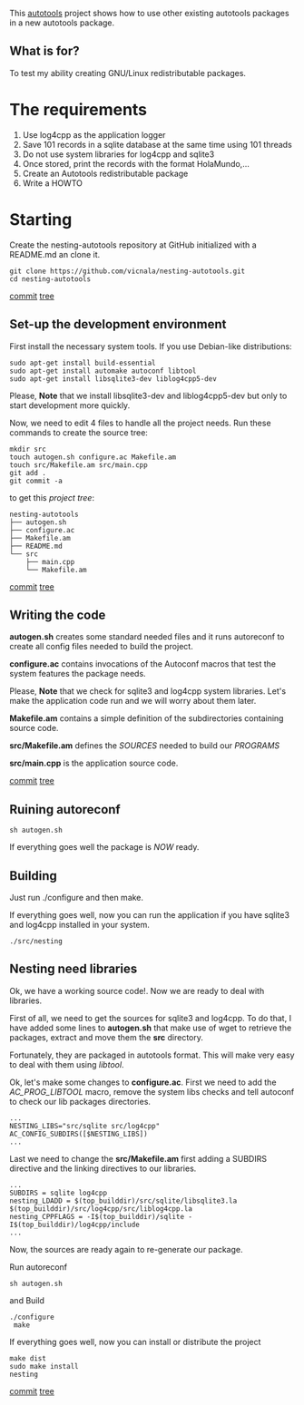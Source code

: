 This [autotools](http://www.gnu.org/savannah-checkouts/gnu/automake/manual/html_node/index.html) project shows how to use other existing autotools packages in a new autotools package.

## What is for?

To test my ability creating GNU/Linux redistributable packages.

# The requirements

 1. Use log4cpp as the application logger
 2. Save 101 records in a sqlite database at the same time using 101 threads
 3. Do not use system libraries for log4cpp and sqlite3
 4. Once stored, print the records with the format
     <xml><inicio indice=numIndice>HolaMundo</inicio>,...</xml>
 5. Create an Autotools redistributable package
 6. Write a HOWTO

# Starting

Create the nesting-autotools repository at GitHub initialized with a README.md an clone it.

    git clone https://github.com/vicnala/nesting-autotools.git
    cd nesting-autotools

[commit]()
[tree]()

## Set-up the development environment

First install the necessary system tools. If you use Debian-like distributions:

    sudo apt-get install build-essential
    sudo apt-get install automake autoconf libtool
    sudo apt-get install libsqlite3-dev liblog4cpp5-dev

Please, __Note__ that we install libsqlite3-dev and liblog4cpp5-dev but only to start development more quickly.

Now, we need to edit 4 files to handle all the project needs. Run these commands to create the source tree:

    mkdir src
    touch autogen.sh configure.ac Makefile.am
    touch src/Makefile.am src/main.cpp
    git add .
    git commit -a

to get this _project tree_:

    nesting-autotools
    ├── autogen.sh
    ├── configure.ac
    ├── Makefile.am
    ├── README.md
    └── src
        ├── main.cpp
        └── Makefile.am

[commit]()
[tree]()

## Writing the code

__autogen.sh__ creates some standard needed files and it runs autoreconf to create all config files needed to build the project.

__configure.ac__ contains invocations of the Autoconf macros that test the system features the package needs.

Please, __Note__ that we check for sqlite3 and log4cpp system libraries. Let's make the application code run and we will worry about them later.

__Makefile.am__ contains a simple definition of the subdirectories containing source code.

__src/Makefile.am__ defines the _SOURCES_ needed to build our _PROGRAMS_

__src/main.cpp__ is the application source code.

[commit]()
[tree]()

## Ruining autoreconf

    sh autogen.sh

If everything goes well the package is _NOW_ ready.

## Building

Just run ./configure and then make.

If everything goes well, now you can run the application if you have sqlite3 and log4cpp installed in your system.

    ./src/nesting

## Nesting need libraries

Ok, we have a working source code!.
Now we are ready to deal with libraries.

First of all, we need to get the sources for sqlite3 and log4cpp. To do that, I have added some lines to __autogen.sh__ that make use of wget to retrieve the packages, extract and move them the __src__ directory.

Fortunately, they are packaged in autotools format. This will make very easy to deal with them using _libtool_.

Ok, let's make some changes to __configure.ac__. First we need to add the _AC_PROG_LIBTOOL_ macro, remove the system libs checks and tell autoconf to check our lib packages directories.

    ...
    NESTING_LIBS="src/sqlite src/log4cpp"
    AC_CONFIG_SUBDIRS([$NESTING_LIBS])
    ...

Last we need to change the __src/Makefile.am__ first adding a SUBDIRS directive and the linking directives to our libraries. 

    ...
    SUBDIRS = sqlite log4cpp
    nesting_LDADD = $(top_builddir)/src/sqlite/libsqlite3.la $(top_builddir)/src/log4cpp/src/liblog4cpp.la
    nesting_CPPFLAGS = -I$(top_builddir)/sqlite -I$(top_builddir)/log4cpp/include
    ...

Now, the sources are ready again to re-generate our package.

Run autoreconf

    sh autogen.sh

and Build

    ./configure
     make
     
If everything goes well, now you can install or distribute the project

    make dist
    sudo make install
    nesting

[commit]()
[tree]()
